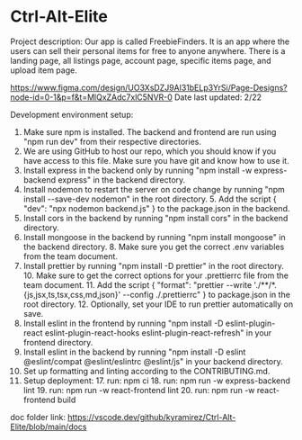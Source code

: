 # Ctrl-Alt-Elite

Project description: Our app is called FreebieFinders. It is an app where the users can sell their personal items for free to anyone anywhere. There is a landing page, all listings page, account page, specific items page, and upload item page.

https://www.figma.com/design/UO3XsDZJ9Al31bELp3YrSi/Page-Designs?node-id=0-1&p=f&t=MlQxZAdc7xlC5NVR-0
Date last updated: 2/22

Development environment setup:
1. Make sure npm is installed. The backend and frontend are run using "npm run dev" from their respective directories.
2. We are using GitHub to host our repo, which you should know if you have access to this file. Make sure you have git and know how to use it.
3. Install express in the backend only by running "npm install -w express-backend express" in the backend directory.
4. Install nodemon to restart the server on code change by running "npm install --save-dev nodemon" in the root directory.
   5. Add the script { "dev": "npx nodemon backend.js" } to the package.json in the backend.
6. Install cors in the backend by running "npm install cors" in the backend directory.
7. Install mongoose in the backend by running "npm install mongoose" in the backend directory.
   8. Make sure you get the correct .env variables from the team document.
9. Install prettier by running "npm install -D prettier" in the root directory.
   10. Make sure to get the correct options for your .prettierrc file from the team document.
   11. Add the  script { "format": "prettier --write './**/*.{js,jsx,ts,tsx,css,md,json}' --config ./.prettierrc" } to package.json in the root directory.
   12. Optionally, set your IDE to run prettier automatically on save.
13. Install eslint in the frontend by running "npm install -D eslint-plugin-react eslint-plugin-react-hooks eslint-plugin-react-refresh" in your frontend directory.
14. Install eslint in the backend by running "npm install -D eslint @eslint/compat @eslint/eslintrc @eslint/js" in your backend directory.
15. Set up formatting and linting according to the CONTRIBUTING.md.
16. Setup deployment:
    17. run: npm ci
    18. run: npm run -w express-backend lint
    19. run: npm run -w react-frontend lint
    20. run: npm run -w react-frontend build

doc folder link: https://vscode.dev/github/kyramirez/Ctrl-Alt-Elite/blob/main/docs 

